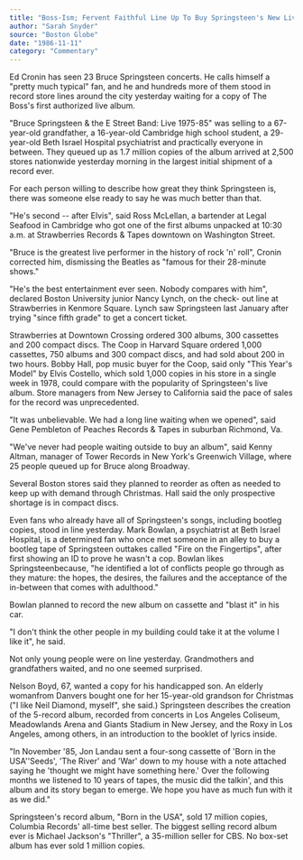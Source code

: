 ```yaml
---
title: "Boss-Ism; Fervent Faithful Line Up To Buy Springsteen's New Live Album"
author: "Sarah Snyder"
source: "Boston Globe"
date: "1986-11-11"
category: "Commentary"
---
```


Ed Cronin has seen 23 Bruce Springsteen concerts. He calls himself a "pretty much typical" fan, and he and hundreds more of them stood in record store lines around the city yesterday waiting for a copy of The Boss's first authorized live album.

"Bruce Springsteen & the E Street Band: Live 1975-85" was selling to a 67-year-old grandfather, a 16-year-old Cambridge high school student, a 29- year-old Beth Israel Hospital psychiatrist and practically everyone in between. They queued up as 1.7 million copies of the album arrived at 2,500 stores nationwide yesterday morning in the largest initial shipment of a record ever.

For each person willing to describe how great they think Springsteen is, there was someone else ready to say he was much better than that.

"He's second -- after Elvis", said Ross McLellan, a bartender at Legal Seafood in Cambridge who got one of the first albums unpacked at 10:30 a.m. at Strawberries Records & Tapes downtown on Washington Street.

"Bruce is the greatest live performer in the history of rock 'n' roll", Cronin corrected him, dismissing the Beatles as "famous for their 28-minute shows."

"He's the best entertainment ever seen. Nobody compares with him", declared Boston University junior Nancy Lynch, on the check- out line at Strawberries in Kenmore Square. Lynch saw Springsteen last January after trying "since fifth grade" to get a concert ticket.

Strawberries at Downtown Crossing ordered 300 albums, 300 cassettes and 200 compact discs. The Coop in Harvard Square ordered 1,000 cassettes, 750 albums and 300 compact discs, and had sold about 200 in two hours. Bobby Hall, pop music buyer for the Coop, said only "This Year's Model" by Elvis Costello, which sold 1,000 copies in his store in a single week in 1978, could compare with the popularity of Springsteen's live album. Store managers from New Jersey to California said the pace of sales for the record was unprecedented.

"It was unbelievable. We had a long line waiting when we opened", said Gene Pembleton of Peaches Records & Tapes in suburban Richmond, Va.

"We've never had people waiting outside to buy an album", said Kenny Altman, manager of Tower Records in New York's Greenwich Village, where 25 people queued up for Bruce along Broadway.

Several Boston stores said they planned to reorder as often as needed to keep up with demand through Christmas. Hall said the only prospective shortage is in compact discs.

Even fans who already have all of Springsteen's songs, including bootleg copies, stood in line yesterday. Mark Bowlan, a psychiatrist at Beth Israel Hospital, is a determined fan who once met someone in an alley to buy a bootleg tape of Springsteen outtakes called "Fire on the Fingertips", after first showing an ID to prove he wasn't a cop. Bowlan likes Springsteenbecause, "he identified a lot of conflicts people go through as they mature: the hopes, the desires, the failures and the acceptance of the in-between that comes with adulthood."

Bowlan planned to record the new album on cassette and "blast it" in his car.

"I don't think the other people in my building could take it at the volume I like it", he said.

Not only young people were on line yesterday. Grandmothers and grandfathers waited, and no one seemed surprised.

Nelson Boyd, 67, wanted a copy for his handicapped son. An elderly womanfrom Danvers bought one for her 15-year-old grandson for Christmas ("I like Neil Diamond, myself", she said.) Springsteen describes the creation of the 5-record album, recorded from concerts in Los Angeles Coliseum, Meadowlands Arena and Giants Stadium in New Jersey, and the Roxy in Los Angeles, among others, in an introduction to the booklet of lyrics inside.

"In November '85, Jon Landau sent a four-song cassette of 'Born in the USA''Seeds', 'The River' and 'War' down to my house with a note attached saying he 'thought we might have something here.' Over the following months we listened to 10 years of tapes, the music did the talkin', and this album and its story began to emerge. We hope you have as much fun with it as we did."

Springsteen's record album, "Born in the USA", sold 17 million copies, Columbia Records' all-time best seller. The biggest selling record album ever is Michael Jackson's "Thriller", a 35-million seller for CBS. No box-set album has ever sold 1 million copies.